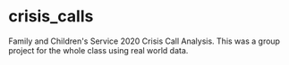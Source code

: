 # crisis_calls
Family and Children's Service 2020 Crisis Call Analysis. This was a group project for the whole class using real world data.
